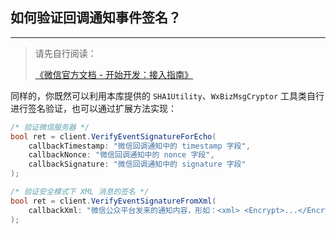 ﻿## 如何验证回调通知事件签名？

---

> 请先自行阅读：
>
> [《微信官方文档 - 开始开发：接入指南》](https://developers.weixin.qq.com/doc/offiaccount/Basic_Information/Access_Overview.html)

同样的，你既然可以利用本库提供的 `SHA1Utility`、`WxBizMsgCryptor` 工具类自行进行签名验证，也可以通过扩展方法实现：

```csharp
/* 验证微信服务器 */
bool ret = client.VerifyEventSignatureForEcho(
    callbackTimestamp: "微信回调通知中的 timestamp 字段",
    callbackNonce: "微信回调通知中的 nonce 字段",
    callbackSignature: "微信回调通知中的 signature 字段"
);

/* 验证安全模式下 XML 消息的签名 */
bool ret = client.VerifyEventSignatureFromXml(
    callbackXml: "微信公众平台发来的通知内容，形如：<xml> <Encrypt>...</Encrypt> </xml>"
);
```
